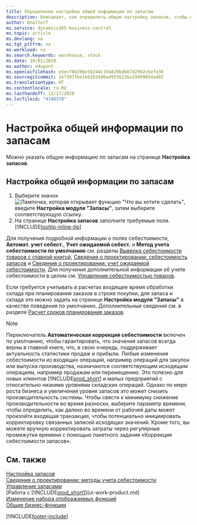 ```yaml
---
title: Определение настройки общей информации по запасам
description: Описывает, как определить общую настройку запасов, чтобы вы могли управлять своим складом и запасами.
author: bholtorf
ms.service: dynamics365-business-central
ms.topic: article
ms.devlang: na
ms.tgt_pltfrm: na
ms.workload: na
ms.search.keywords: warehouse, stock
ms.date: 10/01/2020
ms.author: edupont
ms.openlocfilehash: e3ecf8d206e50244c19a820bdb67d2992cbefe36
ms.sourcegitcommit: 2e7307fbe1eb3b34d0ad9356226a19409054a402
ms.translationtype: HT
ms.contentlocale: ru-RU
ms.lasthandoff: 12/17/2020
ms.locfileid: "4746370"
---
```

# <a name="set-up-general-inventory-information"></a>Настройка общей информации по запасам

Можно указать общую информацию по запасам на странице **Настройка запасов**.

## <a name="to-set-up-general-inventory-information"></a>Настройка общей информации по запасам

1. Выберите значок ![Лампочка, которая открывает функцию "Что вы хотите сделать"](media/ui-search/search_small.png "Что вы хотите сделать"), введите **Настройка модуля "Запасы"**, затем выберите соответствующую ссылку.
2. На странице **Настройка запасов** заполните требуемые поля. [!INCLUDE[tooltip-inline-tip](includes/tooltip-inline-tip_md.md)]

Для получения подробной информации о полях себестоимости, **Автомат. учет себест.**, **Учет ожидаемой себест.** и **Метод учета себестоимости по умолчанию** см. разделы [Выверка себестоимости товаров с главной книгой](finance-how-to-post-inventory-costs-to-the-general-ledger.md), [Сведения о проектировании: себестоимость запасов](design-details-inventory-costing.md) и [Сведения о проектировании: учет ожидаемой себестоимости](design-details-expected-cost-posting.md). Для получения дополнительной информации об учете себестоимости в целом см. [Управление себестоимостью товаров](finance-manage-inventory-costs.md).  

Если требуется учитывать в расчетах входящее время обработки склада при планирования заказов в строке покупки, для запаса и склада это можно задать на странице **Настройка модуля "Запасы"** в качестве поведения по умолчанию. Дополнительные сведения см. в разделе [Расчет сроков планирования заказов](sales-how-to-calculate-order-promising-dates.md).  

> [!NOTE]
> Переключатель **Автоматическая коррекция себестоимости** включен по умолчанию, чтобы гарантировать, что значения запасов всегда верны в главной книге, что, в свою очередь, поддерживает актуальность статистики продаж и прибыли. Любые изменения себестоимости из входящих операций, например операций для закупок или выпуска производства, назначаются соответствующим исходящим операциям, например продажам или перемещению. Это полезно для новых клиентов [!INCLUDE[prod_short](includes/prod_short.md)] и малых предприятий с относительно низкими уровнями складских операций. Однако по мере роста бизнеса и увеличения уровня запасов это может снизить производительность системы. Чтобы свести к минимуму снижение производительности во время разноски, выберите параметр времени, чтобы определить, как далеко во времени от рабочей даты может произойти входящая транзакция, чтобы потенциально инициировать корректировку связанных записей исходящих значений. Кроме того, вы можете вручную корректировать затраты через регулярные промежутки времени с помощью пакетного задания «Коррекция себестоимости запасов».

## <a name="see-also"></a>См. также
[Настройка запасов](inventory-setup-inventory.md)  
[Сведения о проектировании: методы учета себестоимости](design-details-costing-methods.md)    
[Управление запасами](inventory-manage-inventory.md)  
[Работа с [!INCLUDE[prod_short](includes/prod_short.md)]](ui-work-product.md)  
[Изменение набора отображаемых функций](ui-experiences.md)  
[Общие бизнес-функции](ui-across-business-areas.md)


[!INCLUDE[footer-include](includes/footer-banner.md)]
